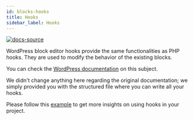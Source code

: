 ```yaml
---
id: blocks-hooks
title: Hooks
sidebar_label: Hooks
---
```


[![docs-source](https://img.shields.io/badge/source-eigthshift--frontend--libs-yellow?style=for-the-badge&logo=javascript&labelColor=2a2a2a)](https://github.com/infinum/eightshift-frontend-libs/blob/4.0.0/blocks/init/src/blocks/)

WordPress block editor hooks provide the same functionalities as PHP hooks. They are used to modify the behavior of the existing blocks.

You can check the [WordPress documentation](https://developer.wordpress.org/block-editor/developers/filters/block-filters/) on this subject.

We didn't change anything here regarding the original documentation; we simply provided you with the structured file where you can write all your hooks.

Please follow this [example](https://github.com/infinum/eightshift-frontend-libs/blob/develop/blocks/init/src/Blocks/custom/column/column-hooks.js) to get more insights on using hooks in your project.

<div class="legacy-badge legacy-badge--v5"></div>
